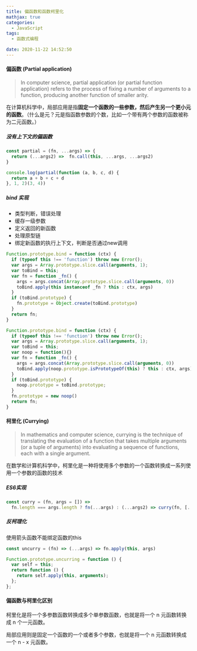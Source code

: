 ```yaml
---
title: 偏函数和函数柯里化
mathjax: true
categories:
  - JavaScript
tags:
  - 函数式编程

date: 2020-11-22 14:52:50
---
```



#### 偏函数 (Partial application) 

> In computer science, partial application (or partial function application) refers to the process of fixing a number of arguments to a function, producing another function of smaller arity.

在计算机科学中，局部应用是指**固定一个函数的一些参数，然后产生另一个更小元的函数**。（什么是元？元是指函数参数的个数，比如一个带有两个参数的函数被称为二元函数。）

##### 没有上下文的偏函数

```javascript
const partial = (fn, ...args) => {
  return (...args2) =>  fn.call(this, ...args, ...args2)
}

console.log(partial(function (a, b, c, d) {
  return a + b + c + d
}, 1, 2)(3, 4))
```

##### bind 实现

+ 类型判断，错误处理
+ 缓存一级参数
+ 定义返回的新函数
+ 处理原型链
+ 绑定新函数的执行上下文，判断是否通过new调用

```javascript
Function.prototype.bind = function (ctx) {
  if (typeof this !== 'function') throw new Error();
  var args = Array.prototype.slice.call(arguments, 1);
  var toBind = this;
  var fn = function _fn() {
    args = args.concat(Array.prototype.slice.call(arguments, 0))
    toBind.apply(this instanceof _fn ? this : ctx, args)
  }
  if (toBind.prototype) {
    fn.prototype = Object.create(toBind.prototype)
  }
  return fn;
}
```

```javascript
Function.prototype.bind = function (ctx) {
  if (typeof this !== 'function') throw new Error();
  var args = Array.prototype.slice.call(arguments, 1);
  var toBind = this;
  var noop = function(){}
  var fn = function _fn() {
    args = args.concat(Array.prototype.slice.call(arguments, 0))
    toBind.apply(noop.prototype.isPrototypeOf(this) ? this : ctx, args)
  }
  if (toBind.prototype) {
    noop.prototype = toBind.prototype;
  }
  fn.prototype = new noop()
  return fn;
}
```

#### 柯里化 (Currying)

> In mathematics and computer science, currying is the technique of translating the evaluation of a function that takes multiple arguments (or a tuple of arguments) into evaluating a sequence of functions, each with a single argument.

在数学和计算机科学中，柯里化是一种将使用多个参数的一个函数转换成一系列使用一个参数的函数的技术

##### ES6实现

```javascript
const curry = (fn, args = []) =>
  fn.length === args.length ? fn(...args) : (...args2) => curry(fn, [...args, ...args2])
```

##### 反柯理化

使用箭头函数不能绑定函数的this
```javascript
const uncurry = (fn) => (...args) => fn.apply(this, args)
```

```javascript
Function.prototype.uncurring = function () {
  var self = this;
  return function () {
    return self.apply(this, arguments);
  };
};
```

#### 偏函数与柯里化区别

柯里化是将一个多参数函数转换成多个单参数函数，也就是将一个 n 元函数转换成 n 个一元函数。

局部应用则是固定一个函数的一个或者多个参数，也就是将一个 n 元函数转换成一个 n - x 元函数。

